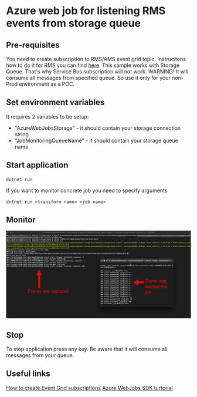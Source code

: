 # Azure web job for listening RMS events from storage queue

## Pre-requisites

You need to create subscription to RMS/AMS event grid topic. Instrucitons how to do it for RMS you can find [here](../../docs/how-to-get-credentials.md).
This sample works with Storage Queue. That's why Service Bus subscription will not work.
WARNING! It will consume all messages from specified queue. So use it only for your non-Prod environment as a POC.

## Set environment variables

It requires 2 variables to be setup:

* "AzureWebJobsStorage" - it should contain your storage connection string
* "JobMonitoringQueueName" - it should contain your storage queue name

## Start application

```console
dotnet run
```

If you want to monitor concrete job you need to specify arguments

```console
dotnet run <transform name> <job name>
```

## Monitor

![example](example.png)

## Stop

To stop application press any key. Be aware that it will consume all messages from your queue.

## Useful links

[How to create Event Grid subscriptions](https://learn.microsoft.com/en-us/azure/data-explorer/ingest-data-event-grid-manual)
[Azure WebJobs SDK turtorial](https://learn.microsoft.com/en-us/azure/app-service/webjobs-sdk-get-started)
